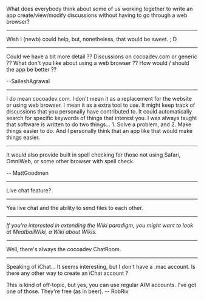 What does everybody think about some of us working together to write an app create/view/modify discussions without having to go through a web browser?

----

Wish I (newb) could help, but, nonetheless, that would be sweet.   ; D

----

Could we have a bit more detail ?? Discussions on cocoadev.com or generic ?? What don't you like about using a web browser ?? How would / should the app be better ??

--SaileshAgrawal

----

I do mean cocoadev.com. I don't mean it as a replacement for the website  or using web browser. I mean it as a extra tool to use. It might keep track of discussions that you personally have contributed to. It could automatically  search for specific keywords of things that interest you. I was always taught that software is written to do two things... 1. Solve a problem, and 2. Make things easier to do. And I personally think that an app like that would make things easier.

----

It would also provide built in spell checking for those not using Safari, OmniWeb, or some other browser with spell check.

-- MattGoodmen

----

Live chat feature?

----

Yea live chat and the ability to send files to each other.

----

*If you're interested in extending the Wiki paradigm, you might want to look at MeatballWiki, a Wiki about Wikis.*

----

Well, there's always the cocoadev ChatRoom.

----

Speaking of iChat... It seems interesting, but I don't have a .mac account. Is there any other way to create an iChat account ?

This is kind of off-topic, but yes, you can use regular AIM accounts. I've got one of those. They're free (as in beer). -- RobRix
